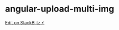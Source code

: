 # angular-upload-multi-img

[Edit on StackBlitz ⚡️](https://stackblitz.com/edit/angular-upload-multi-img)